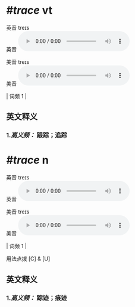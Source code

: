 # ***\#trace*** vt
英音 treɪs  
英音
<audio src="./media/trace1.aac" controls="controls"></audio>

美音 treɪs  
美音
<audio src="./media/trace2.aac" controls="controls"></audio>



| 词频 1 |  

英文释义
---
### 1.*高义频：* **跟踪；追踪**  


# ***\#trace*** n
英音 treɪs  
英音
<audio src="./media/trace1.aac" controls="controls"></audio>

美音 treɪs  
美音
<audio src="./media/trace2.aac" controls="controls"></audio>



| 词频 1 |  

用法点拨  [C] & [U]

英文释义
---
### 1.*高义频：* **踪迹；痕迹**  


